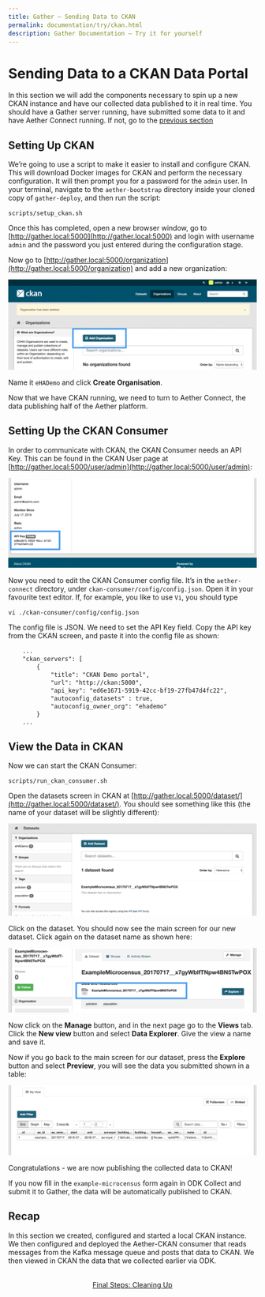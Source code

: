 ```yaml
---
title: Gather – Sending Data to CKAN
permalink: documentation/try/ckan.html
description: Gather Documentation – Try it for yourself
---
```


# Sending Data to a CKAN Data Portal

In this section we will add the components necessary to spin up a new CKAN instance and have our collected data published to it in real time.  You should have a Gather server running, have submitted some data to it and have Aether Connect running.  If not, go to the [previous section](aether-connect)

## Setting Up CKAN

We’re going to use a script to make it easier to install and configure CKAN. This will download Docker images for CKAN and perform the necessary configuration. It will then prompt you for a password for the `admin` user. In your terminal, navigate to the `aether-bootstrap` directory inside your cloned copy of `gather-deploy`, and then run the script:

```
scripts/setup_ckan.sh
```

Once this has completed, open a new browser window, go to [http://gather.local:5000](http://gather.local:5000) and login with username `admin` and the password you just entered during the configuration stage.

Now go to [http://gather.local:5000/organization](http://gather.local:5000/organization) and add a new organization:

![Adding an Organization in CKAN](/images/ckan-organizations.png)

Name it `eHADemo` and click **Create Organisation**.

Now that we have CKAN running, we need to turn to Aether Connect, the data publishing half of the Aether platform.


## Setting Up the CKAN Consumer

In order to communicate with CKAN, the CKAN Consumer needs an API Key. This can be found in the CKAN User page at [http://gather.local:5000/user/admin](http://gather.local:5000/user/admin):

![Getting the CKAN API Key](/images/ckan-api-key.png)

Now you need to edit the CKAN Consumer config file. It’s in the `aether-connect` directory, under `ckan-consumer/config/config.json`. Open it in your favourite text editor. If, for example, you like to use `Vi`, you should type

```
vi ./ckan-consumer/config/config.json
```

The config file is JSON. We need to set the API Key field. Copy the API key from the CKAN screen, and paste it into the config file as shown:

```
    ...
    "ckan_servers": [
        {
            "title": "CKAN Demo portal",
            "url": "http://ckan:5000",
            "api_key": "ed6e1671-5919-42cc-bf19-27fb47d4fc22",
            "autoconfig_datasets" : true,
            "autoconfig_owner_org": "ehademo"
        }
    ...
```

## View the Data in CKAN

Now we can start the CKAN Consumer:

```
scripts/run_ckan_consumer.sh
```

Open the datasets screen in CKAN at [http://gather.local:5000/dataset/](http://gather.local:5000/dataset/). You should see something like this (the name of your dataset will be slightly different):

![Our dataset in CKAN](/images/ckan-datasets.png)

Click on the dataset. You should now see the main screen for our new dataset. Click again on the dataset name as shown here:

![The dataset link](/images/ckan-dataset-link.png)

Now click on the **Manage** button, and in the next page go to the **Views** tab. Click the **New view** button and select **Data Explorer**. Give the view a name and save it.

Now if you go back to the main screen for our dataset, press the **Explore** button and select **Preview**, you will see the data you submitted shown in a table:

![The dataset view in CKAN](/images/ckan-dataset-view.png)

Congratulations - we are now publishing the collected data to CKAN!

If you now fill in the `example-microcensus` form again in ODK Collect and submit it to Gather, the data will be automatically published to CKAN.

## Recap 

In this section we created, configured and started a local CKAN instance. We then configured and deployed the Aether-CKAN consumer that reads messages from the Kafka message queue and posts that data to CKAN. We then viewed in CKAN the data that we collected earlier via ODK.

<div style="margin-top: 2rem; text-align: center"><a href="clean-up">Final Steps: Cleaning Up</a></div>
